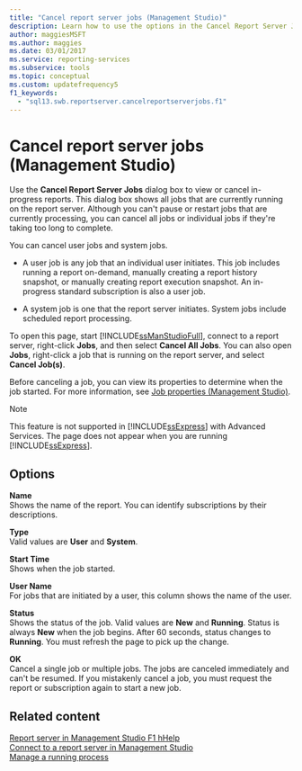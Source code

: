 ```yaml
---
title: "Cancel report server jobs (Management Studio)"
description: Learn how to use the options in the Cancel Report Server Jobs dialog box to view or cancel in-progress reports.
author: maggiesMSFT
ms.author: maggies
ms.date: 03/01/2017
ms.service: reporting-services
ms.subservice: tools
ms.topic: conceptual
ms.custom: updatefrequency5
f1_keywords:
  - "sql13.swb.reportserver.cancelreportserverjobs.f1"
---
```

# Cancel report server jobs (Management Studio)
  Use the **Cancel Report Server Jobs** dialog box to view or cancel in-progress reports. This dialog box shows all jobs that are currently running on the report server. Although you can't pause or restart jobs that are currently processing, you can cancel all jobs or individual jobs if they're taking too long to complete.  
  
 You can cancel user jobs and system jobs.  
  
-   A user job is any job that an individual user initiates. This job includes running a report on-demand, manually creating a report history snapshot, or manually creating report execution snapshot. An in-progress standard subscription is also a user job.  
  
-   A system job is one that the report server initiates. System jobs include scheduled report processing.  
  
 To open this page, start [!INCLUDE[ssManStudioFull](../../includes/ssmanstudiofull-md.md)], connect to a report server, right-click **Jobs**, and then select **Cancel All Jobs**. You can also open **Jobs**, right-click a job that is running on the report server, and select **Cancel Job(s)**.  
  
 Before canceling a job, you can view its properties to determine when the job started. For more information, see [Job properties &#40;Management Studio&#41;](../../reporting-services/tools/job-properties-management-studio.md).  
  
> [!NOTE]  
>  This feature is not supported in [!INCLUDE[ssExpress](../../includes/ssexpress-md.md)] with Advanced Services. The page does not appear when you are running [!INCLUDE[ssExpress](../../includes/ssexpress-md.md)].  
  
## Options  
 **Name**  
 Shows the name of the report. You can identify subscriptions by their descriptions.  
  
 **Type**  
 Valid values are **User** and **System**.  
  
 **Start Time**  
 Shows when the job started.  
  
 **User Name**  
 For jobs that are initiated by a user, this column shows the name of the user.  
  
 **Status**  
 Shows the status of the job. Valid values are **New** and **Running**. Status is always **New** when the job begins. After 60 seconds, status changes to **Running**. You must refresh the page to pick up the change.  
  
 **OK**  
 Cancel a single job or multiple jobs. The jobs are canceled immediately and can't be resumed. If you mistakenly cancel a job, you must request the report or subscription again to start a new job.  
  
## Related content 
 [Report server in Management Studio F1 hHelp](../../reporting-services/tools/report-server-in-management-studio-f1-help.md)   
 [Connect to a report server in Management Studio](../../reporting-services/tools/connect-to-a-report-server-in-management-studio.md)   
 [Manage a running process](../../reporting-services/subscriptions/manage-a-running-process.md)  
  
  

